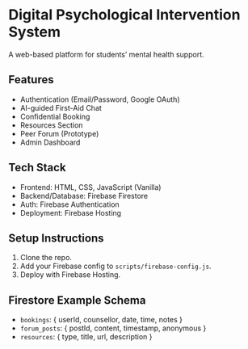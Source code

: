# Digital Psychological Intervention System

A web-based platform for students’ mental health support.

## Features
- Authentication (Email/Password, Google OAuth)
- AI-guided First-Aid Chat
- Confidential Booking
- Resources Section
- Peer Forum (Prototype)
- Admin Dashboard

## Tech Stack
- Frontend: HTML, CSS, JavaScript (Vanilla)
- Backend/Database: Firebase Firestore
- Auth: Firebase Authentication
- Deployment: Firebase Hosting

## Setup Instructions
1. Clone the repo.
2. Add your Firebase config to `scripts/firebase-config.js`.
3. Deploy with Firebase Hosting.

## Firestore Example Schema
- `bookings`: { userId, counsellor, date, time, notes }
- `forum_posts`: { postId, content, timestamp, anonymous }
- `resources`: { type, title, url, description }
